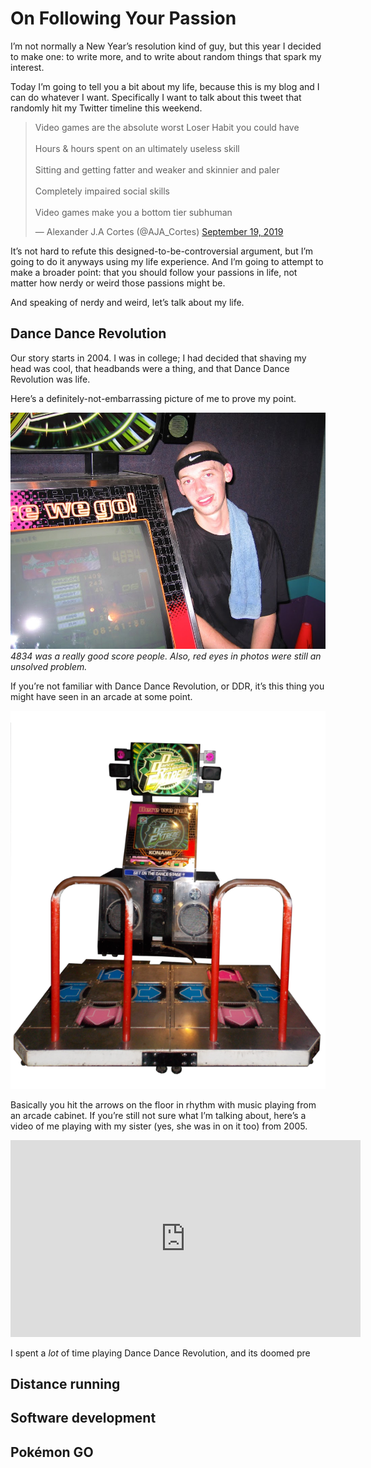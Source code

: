 # On Following Your Passion

I’m not normally a New Year’s resolution kind of guy, but this year I decided to make one: to write more, and to write about random things that spark my interest.

Today I’m going to tell you a bit about my life, because this is my blog and I can do whatever I want. Specifically I want to talk about this tweet that randomly hit my Twitter timeline this weekend.

<blockquote class="twitter-tweet"><p lang="en" dir="ltr">Video games are the absolute worst Loser Habit you could have <br><br>Hours &amp; hours spent on an ultimately useless skill <br><br>Sitting and getting fatter and weaker and skinnier and paler <br><br>Completely impaired social skills <br><br>Video games make you a bottom tier subhuman</p>&mdash; Alexander J.A Cortes (@AJA_Cortes) <a href="https://twitter.com/AJA_Cortes/status/1174658605561372672?ref_src=twsrc%5Etfw">September 19, 2019</a></blockquote> <script async src="https://platform.twitter.com/widgets.js" charset="utf-8"></script>

It’s not hard to refute this designed-to-be-controversial argument, but I’m going to do it anyways using my life experience. And I’m going to attempt to make a broader point: that you should follow your passions in life, not matter how nerdy or weird those passions might be.

And speaking of nerdy and weird, let’s talk about my life.

## Dance Dance Revolution

Our story starts in 2004. I was in college; I had decided that shaving my head was cool, that headbands were a thing, and that Dance Dance Revolution was life.

Here’s a definitely-not-embarrassing picture of me to prove my point.

![](ddr.jpg)
_4834 was a really good score people. Also, red eyes in photos were still an unsolved problem._

If you’re not familiar with Dance Dance Revolution, or DDR, it’s this thing you might have seen in an arcade at some point.

![](ddr-machine.png)

Basically you hit the arrows on the floor in rhythm with music playing from an arcade cabinet. If you’re still not sure what I’m talking about, here’s a video of me playing with my sister (yes, she was in on it too) from 2005.

<iframe width="560" height="315" src="https://www.youtube.com/embed/Ch6AKCbxYCU" frameborder="0" allow="accelerometer; autoplay; encrypted-media; gyroscope; picture-in-picture" allowfullscreen></iframe>

I spent a _lot_ of time playing Dance Dance Revolution, and its doomed pre


## Distance running

## Software development

## Pokémon GO

